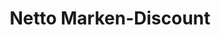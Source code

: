 ---
title: "Netto Marken-Discount"
url: /duesseldorf/netto-marken-discount-hermann-schauten-weg/
shop: Supermarkt
---